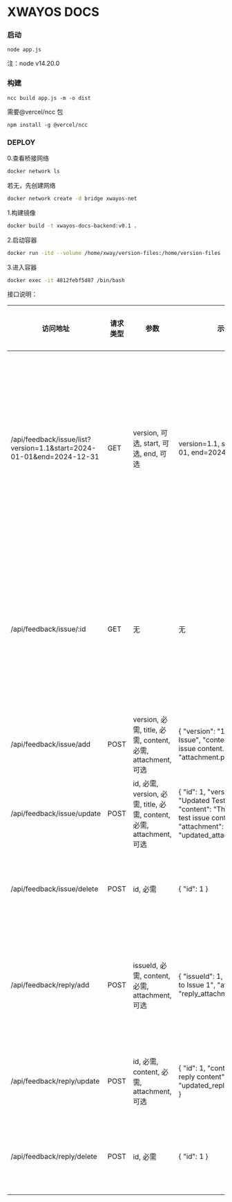 # XWAYOS DOCS

### 启动

```
node app.js
```

注：node v14.20.0

### 构建

```
ncc build app.js -m -o dist
```

需要@vercel/ncc 包

```
npm install -g @vercel/ncc
```

### DEPLOY

0.查看桥接网络

```bash
docker network ls
```

若无，先创建网络

```bash
docker network create -d bridge xwayos-net
```

1.构建镜像

```bash
docker build -t xwayos-docs-backend:v0.1 .
```

2.启动容器

```bash
docker run -itd --volume /home/xway/version-files:/home/version-files --name xwayos-docs-backend --network xwayos-net -p 9042:9040 -d xwayos-docs-backend:v0.1
```

3.进入容器

```bash
docker exec -it 4812febf5d87 /bin/bash
```

接口说明：

| 访问地址                                                             | 请求类型 | 参数                                                                  | 示例参数                                                                                                                                                  | 结果示例                                                                                                                                                                                                                                                                                                                                                                                                                         | 接口作用                           |
| -------------------------------------------------------------------- | -------- | --------------------------------------------------------------------- | --------------------------------------------------------------------------------------------------------------------------------------------------------- | -------------------------------------------------------------------------------------------------------------------------------------------------------------------------------------------------------------------------------------------------------------------------------------------------------------------------------------------------------------------------------------------------------------------------------- | ---------------------------------- |
| /api/feedback/issue/list?version=1.1&start=2024-01-01&end=2024-12-31 | GET      | version, 可选, start, 可选, end, 可选                                 | version=1.1, start=2024-01-01, end=2024-12-31                                                                                                             | { "code": 0, "data": [ { "issueId": 2, "issueVersion": "1.1", "issueTitle": "Test Issue 2", "issueContent": "Content of Test Issue 2", "issueAttachment": "attachment2.pdf", "issueCreatetime": "2024-05-12T18:28:57.000Z", "issueUpdatetime": "2024-05-12T18:28:57.000Z", "issueState": 1, "replyId": 2, "replyIssueId": 2, "replyContent": "Reply to Issue 2", "replyAttachment": "reply_attachment2.pdf" } ], "msg": "成功" } | 获取符合条件的问题列表             |
| /api/feedback/issue/:id                                              | GET      | 无                                                                    | 无                                                                                                                                                        | { "code": 0, "data": "成功" }                                                                                                                                                                                                                                                                                                                                                                                                    | 根据问题 ID 获取特定问题的详细信息 |
| /api/feedback/issue/add                                              | POST     | version, 必需, title, 必需, content, 必需, attachment, 可选           | { "version": "1.1", "title": "Test Issue", "content": "This is a test issue content.", "attachment": "attachment.pdf" }                                   | { "code": 0, "data": "Issue added successfully", "msg": "成功" }                                                                                                                                                                                                                                                                                                                                                                 | 添加新问题                         |
| /api/feedback/issue/update                                           | POST     | id, 必需, version, 必需, title, 必需, content, 必需, attachment, 可选 | { "id": 1, "version": "1.1", "title": "Updated Test Issue", "content": "This is an updated test issue content.", "attachment": "updated_attachment.pdf" } | { "code": 0, "data": "Issue updated successfully", "msg": "成功" }                                                                                                                                                                                                                                                                                                                                                               | 更新问题的信息                     |
| /api/feedback/issue/delete                                           | POST     | id, 必需                                                              | { "id": 1 }                                                                                                                                               | { "code": 0, "data": "Issue deleted successfully", "msg": "成功" }                                                                                                                                                                                                                                                                                                                                                               | 删除指定的问题                     |
| /api/feedback/reply/add                                              | POST     | issueId, 必需, content, 必需, attachment, 可选                        | { "issueId": 1, "content": "Reply to Issue 1", "attachment": "reply_attachment.pdf" }                                                                     | { "code": 0, "data": "Reply added successfully", "msg": "成功" }                                                                                                                                                                                                                                                                                                                                                                 | 添加针对特定问题的回复             |
| /api/feedback/reply/update                                           | POST     | id, 必需, content, 必需, attachment, 可选                             | { "id": 1, "content": "Updated reply content", "attachment": "updated_reply_attachment.pdf" }                                                             | { "code": 0, "data": "Reply updated successfully", "msg": "成功" }                                                                                                                                                                                                                                                                                                                                                               | 更新回复的信息                     |
| /api/feedback/reply/delete                                           | POST     | id, 必需                                                              | { "id": 1 }                                                                                                                                               | { "code": 0, "data": "Reply deleted successfully", "msg": "成功" }                                                                                                                                                                                                                                                                                                                                                               | 删除指定的回复                     |
